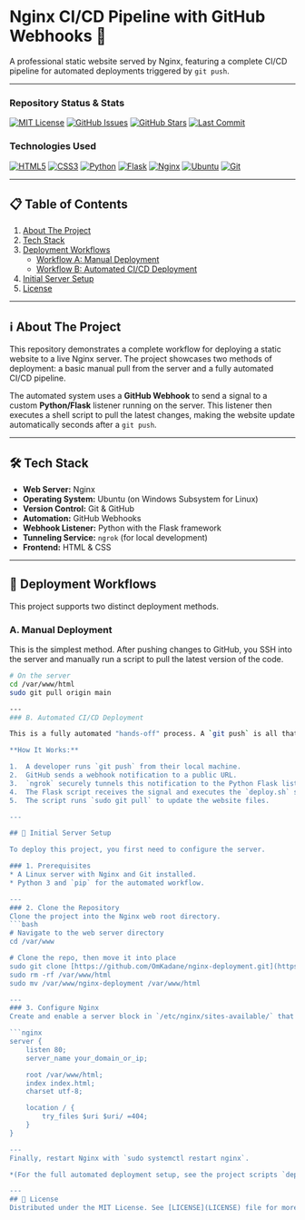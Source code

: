 # Nginx CI/CD Pipeline with GitHub Webhooks 🚀

A professional static website served by Nginx, featuring a complete CI/CD pipeline for automated deployments triggered by `git push`.

---

### Repository Status & Stats
[![MIT License](https://img.shields.io/badge/License-MIT-green.svg)](https://opensource.org/licenses/MIT)
[![GitHub Issues](https://img.shields.io/github/issues/OmKadane/nginx-deployment)](https://github.com/OmKadane/nginx-deployment/issues)
[![GitHub Stars](https://img.shields.io/github/stars/OmKadane/nginx-deployment)](https://github.com/OmKadane/nginx-deployment/stargazers)
[![Last Commit](https://img.shields.io/github/last-commit/OmKadane/nginx-deployment)](https://github.com/OmKadane/nginx-deployment/commits/main)

### Technologies Used
[![HTML5](https://img.shields.io/badge/HTML5-E34F26?style=for-the-badge&logo=html5&logoColor=white)](https://developer.mozilla.org/en-US/docs/Web/Guide/HTML/HTML5)
[![CSS3](https://img.shields.io/badge/CSS3-1572B6?style=for-the-badge&logo=css3&logoColor=white)](https://developer.mozilla.org/en-US/docs/Web/CSS)
[![Python](https://img.shields.io/badge/Python-3776AB?style=for-the-badge&logo=python&logoColor=white)](https://www.python.org/)
[![Flask](https://img.shields.io/badge/Flask-000000?style=for-the-badge&logo=flask&logoColor=white)](https://flask.palletsprojects.com/)
[![Nginx](https://img.shields.io/badge/Nginx-009639?style=for-the-badge&logo=nginx&logoColor=white)](https://nginx.org/)
[![Ubuntu](https://img.shields.io/badge/Ubuntu-E95420?style=for-the-badge&logo=ubuntu&logoColor=white)](https://ubuntu.com/)
[![Git](https://img.shields.io/badge/Git-F05032?style=for-the-badge&logo=git&logoColor=white)](https://git-scm.com/)

---

## 📋 Table of Contents
1.  [About The Project](#ℹ️-about-the-project)
2.  [Tech Stack](#🛠️-tech-stack)
3.  [Deployment Workflows](#🔄-deployment-workflows)
    * [Workflow A: Manual Deployment](#a-manual-deployment)
    * [Workflow B: Automated CI/CD Deployment](#b-automated-cicd-deployment)
4.  [Initial Server Setup](#🚀-initial-server-setup)
5.  [License](#📄-license)

---

## ℹ️ About The Project

This repository demonstrates a complete workflow for deploying a static website to a live Nginx server. The project showcases two methods of deployment: a basic manual pull from the server and a fully automated CI/CD pipeline.

The automated system uses a **GitHub Webhook** to send a signal to a custom **Python/Flask** listener running on the server. This listener then executes a shell script to pull the latest changes, making the website update automatically seconds after a `git push`.



---

## 🛠️ Tech Stack

* **Web Server:** Nginx
* **Operating System:** Ubuntu (on Windows Subsystem for Linux)
* **Version Control:** Git & GitHub
* **Automation:** GitHub Webhooks
* **Webhook Listener:** Python with the Flask framework
* **Tunneling Service:** `ngrok` (for local development)
* **Frontend:** HTML & CSS

---

## 🔄 Deployment Workflows

This project supports two distinct deployment methods.

### A. Manual Deployment

This is the simplest method. After pushing changes to GitHub, you SSH into the server and manually run a script to pull the latest version of the code.

```bash
# On the server
cd /var/www/html
sudo git pull origin main

---
### B. Automated CI/CD Deployment

This is a fully automated "hands-off" process. A `git push` is all that's needed to update the live site.

**How It Works:**

1.  A developer runs `git push` from their local machine.
2.  GitHub sends a webhook notification to a public URL.
3.  `ngrok` securely tunnels this notification to the Python Flask listener running on the private server.
4.  The Flask script receives the signal and executes the `deploy.sh` script.
5.  The script runs `sudo git pull` to update the website files.

---

## 🚀 Initial Server Setup

To deploy this project, you first need to configure the server.

### 1. Prerequisites
* A Linux server with Nginx and Git installed.
* Python 3 and `pip` for the automated workflow.

---
### 2. Clone the Repository
Clone the project into the Nginx web root directory.
```bash
# Navigate to the web server directory
cd /var/www

# Clone the repo, then move it into place
sudo git clone [https://github.com/OmKadane/nginx-deployment.git](https://github.com/OmKadane/nginx-deployment.git)
sudo rm -rf /var/www/html
sudo mv /var/www/nginx-deployment /var/www/html

---
### 3. Configure Nginx
Create and enable a server block in `/etc/nginx/sites-available/` that points to `/var/www/html` as its root.

```nginx
server {
    listen 80;
    server_name your_domain_or_ip;

    root /var/www/html;
    index index.html;
    charset utf-8;

    location / {
        try_files $uri $uri/ =404;
    }
}

---
Finally, restart Nginx with `sudo systemctl restart nginx`.

*(For the full automated deployment setup, see the project scripts `deploy.sh` and `webhook.py`)*.

---
## 📄 License
Distributed under the MIT License. See [LICENSE](LICENSE) file for more information.
